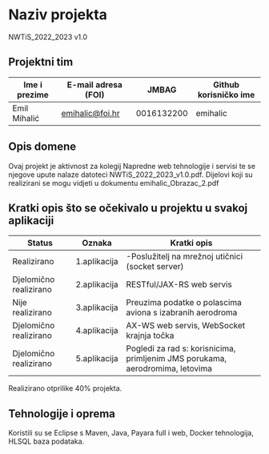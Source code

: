
# Naziv projekta
NWTiS_2022_2023 v1.0

## Projektni tim

Ime i prezime | E-mail adresa (FOI) |    JMBAG   | Github korisničko ime
------------  | ------------------- | ---------- | ---------------------
Emil Mihalić  | emihalic@foi.hr     | 0016132200 | emihalic

## Opis domene

Ovaj projekt je aktivnost za kolegij Napredne web tehnologije i servisi te se njegove upute nalaze datoteci NWTiS_2022_2023_v1.0.pdf.
Dijelovi koji su realizirani se mogu vidjeti u dokumentu emihalic_Obrazac_2.pdf

## Kratki opis što se očekivalo u projektu u svakoj aplikaciji
Status | Oznaka | Kratki opis
------------ |------------ | ----------- 
Realizirano |1.aplikacija | -Poslužitelj na mrežnoj utičnici (socket server)
Djelomično realizirano |2.aplikacija |  RESTful/JAX-RS web servis
Nije realizirano |3.aplikacija |  Preuzima podatke o polascima aviona s izabranih aerodroma
Djelomično realizirano |4.aplikacija | AX-WS web servis, WebSocket krajnja točka
Djelomično realizirano |5.aplikacija | Pogledi za rad s: korisnicima, primljenim JMS porukama, aerodromima, letovima

Realizirano otprilike 40% projekta.
## Tehnologije i oprema

Koristili su se Eclipse s Maven, Java, Payara full i web, Docker tehnologija, HLSQL baza podataka.
